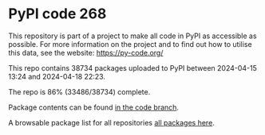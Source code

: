 # PyPI code 268

This repository is part of a project to make all code in PyPI as accessible as possible. For more information 
on the project and to find out how to utilise this data, see the website: https://py-code.org/

This repo contains 38734 packages uploaded to PyPI between 
2024-04-15 13:24 and 2024-04-18 22:23.

The repo is 86% (33486/38734) complete.

Package contents can be found [in the code branch](https://github.com/pypi-data/pypi-mirror-268/tree/code/packages).

A browsable package list for all repositories [all packages here](https://py-code.org/repositories/pypi-mirror-268).


